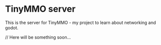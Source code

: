 # TinyMMO server

This is the server for TinyMMO - my project to learn about networking and godot.

// Here will be something soon...